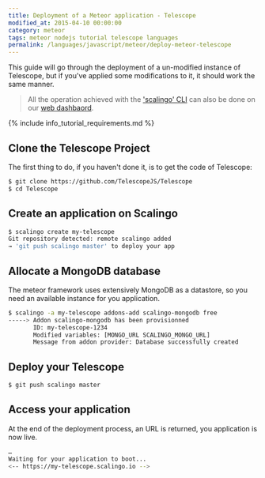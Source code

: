 ```yaml
---
title: Deployment of a Meteor application - Telescope
modified_at: 2015-04-10 00:00:00
category: meteor
tags: meteor nodejs tutorial telescope languages
permalink: /languages/javascript/meteor/deploy-meteor-telescope
---
```


This guide will go through the deployment of a un-modified instance of Telescope,
but if you've applied some modifications to it, it should work the same manner.

<blockquote class="bg-info">
  All the operation achieved with the <a href="http://cli.scalingo.com">'scalingo' CLI</a> can also be done on our <a href="https://my.scalingo.com">web dashbaord</a>.
</blockquote>

{% include info_tutorial_requirements.md %}

## Clone the Telescope Project

The first thing to do, if you haven't done it, is to get the code of Telescope:

```bash
$ git clone https://github.com/TelescopeJS/Telescope
$ cd Telescope
```

## Create an application on Scalingo

```bash
$ scalingo create my-telescope
Git repository detected: remote scalingo added
→ 'git push scalingo master' to deploy your app
```

## Allocate a MongoDB database

The meteor framework uses extensively MongoDB as a datastore,
so you need an available instance for you application.

```bash
$ scalingo -a my-telescope addons-add scalingo-mongodb free
-----> Addon scalingo-mongodb has been provisionned
       ID: my-telescope-1234
       Modified variables: [MONGO_URL SCALINGO_MONGO_URL]
       Message from addon provider: Database successfully created
```

## Deploy your Telescope

```bash
$ git push scalingo master
```

## Access your application

At the end of the deployment process, an URL is returned, you application is now live.

```bash
…
Waiting for your application to boot...
<-- https://my-telescope.scalingo.io -->
```
